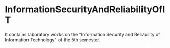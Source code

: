 # InformationSecurityAndReliabilityOfIT
It contains laboratory works on the "Information Security and Reliability of Information Technology" of the 5th semester.
